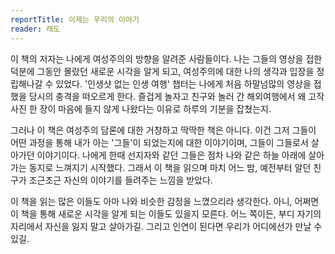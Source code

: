 ```yaml
---
reportTitle: 이제는 우리의 이야기
reader: 래도
---
```


이 책의 저자는 나에게 여성주의의 방향을 알려준 사람들이다. 나는 그들의 영상을 접한 덕분에 그동안 몰랐던 새로운 시각을 알게 되고, 여성주의에 대한 나의 생각과 입장을 정립해나갈 수 있었다. '인생샷 없는 인생 여행' 챕터는 나에게 처음 하말넘많의 영상을 접했을 당시의 충격을 떠오르게 한다. 즐겁게 놀자고 친구와 놀러 간 해외여행에서 왜 고작 사진 한 장이 마음에 들지 않게 나왔다는 이유로 하루의 기분을 잡쳤는지.

그러나 이 책은 여성주의 담론에 대한 거창하고 딱딱한 책은 아니다. 이건 그저 그들이 어떤 과정을 통해 내가 아는 '그들'이 되었는지에 대한 이야기이며, 그들이 그들로서 살아가던 이야기이다. 나에게 한때 선지자와 같던 그들은 점차 나와 같은 하늘 아래에 살아가는 동지로 느껴지기 시작했다. 그래서 이 책을 읽으며 마치 어느 밤, 예전부터 알던 친구가 조근조근 자신의 이야기를 들려주는 느낌을 받았다.

이 책을 읽는 많은 이들도 아마 나와 비슷한 감정을 느꼈으리라 생각한다. 아니, 어쩌면 이 책을 통해 새로운 시각을 알게 되는 이들도 있을지 모른다. 어느 쪽이든, 부디 자기의 자리에서 자신을 잃지 말고 살아가길. 그리고 인연이 된다면 우리가 어디에선가 만날 수 있길.
